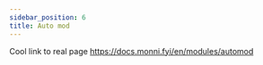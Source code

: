 ```yaml
---
sidebar_position: 6
title: Auto mod
---
```


Cool link to real page
https://docs.monni.fyi/en/modules/automod